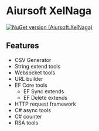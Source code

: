 # Aiursoft XelNaga

[![NuGet version (Aiursoft.XelNaga)](https://img.shields.io/nuget/v/Aiursoft.XelNaga.svg?style=flat-square)](https://www.nuget.org/packages/Aiursoft.XelNaga/)

## Features

* CSV Generator
* String extend tools
* Websocket tools
* URL builder
* EF Core tools
    * EF Sync extends
    * EF Delete extends
* HTTP request framework
* C# async tools
* C# counter
* RSA tools